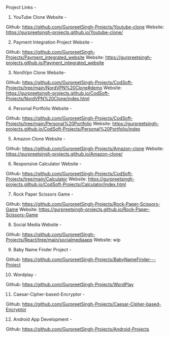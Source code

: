 Project Links -

1. YouTube Clone Website -

Github: https://github.com/GurpreetSingh-Projects/Youtube-clone
Website: https://gurpreetsingh-projects.github.io/Youtube-clone/

2. Payment Integration Project Website -

Github: https://github.com/GurpreetSingh-Projects/Payment_integrated_website
Website: https://gurpreetsingh-projects.github.io/Payment_integrated_website

3. NordVpn Clone Website-

Github: https://github.com/GurpreetSingh-Projects/CodSoft-Projects/tree/main/NordVPN%20Clone#demo
Website: https://gurpreetsingh-projects.github.io/CodSoft-Projects/NordVPN%20Clone/index.html

4. Personal Portfolio Website -

Github: https://github.com/GurpreetSingh-Projects/CodSoft-Projects/tree/main/Personal%20Portfolio
Website: https://gurpreetsingh-projects.github.io/CodSoft-Projects/Personal%20Portfolio/index

5. Amazon Clone Website -

Github: https://github.com/GurpreetSingh-Projects/Amazon-clone
Website: https://gurpreetsingh-projects.github.io/Amazon-clone/

6. Responsive Calculator Website -

Github: https://github.com/GurpreetSingh-Projects/CodSoft-Projects/tree/main/Calculator
Website: https://gurpreetsingh-projects.github.io/CodSoft-Projects/Calculator/index.html

7. Rock Paper Scissors Game -

Github: https://github.com/GurpreetSingh-Projects/Rock-Paper-Scissors-Game
Website: https://gurpreetsingh-projects.github.io/Rock-Paper-Scissors-Game

8. Social Media Website -

Github: https://github.com/GurpreetSingh-Projects/React/tree/main/socialmediaapp
Website: wip

9. Baby Name Finder Project -

Github: https://github.com/GurpreetSingh-Projects/BabyNameFinder---Project

10. Wordplay - 

Github: https://github.com/GurpreetSingh-Projects/WordPlay

11. Caesar-Cipher-based-Encryptor -

Github: https://github.com/GurpreetSingh-Projects/Caesar-Cipher-based-Encryptor

12. Android App Development -

Github: https://github.com/GurpreetSingh-Projects/Android-Projects
